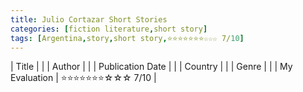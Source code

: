 ```yaml
---
title: Julio Cortazar Short Stories
categories: [fiction literature,short story]
tags: [Argentina,story,short story,⭐⭐⭐⭐⭐⭐⭐☆☆☆ 7/10]
---
```


| Title |  |
| Author |  |
| Publication Date |   |
| Country |  |
| Genre |   |
| My Evaluation | ⭐⭐⭐⭐⭐⭐⭐☆☆☆ 7/10  |
        